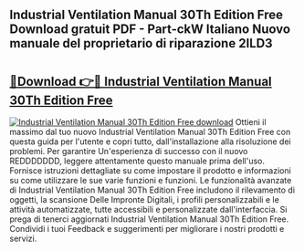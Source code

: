 ## Industrial Ventilation Manual 30Th Edition Free Download gratuit PDF - Part-ckW Italiano Nuovo manuale del proprietario di riparazione 2ILD3

# <h2><a href="http://dfalmo.blite.top/?on=Industrial+Ventilation+Manual+30Th+Edition+Free">🔗Download 👉🔴 Industrial Ventilation Manual 30Th Edition Free</a></h2>

[![Industrial Ventilation Manual 30Th Edition Free download](https://i.imgur.com/lujVjoI.png)](http://dfalmo.blite.top/?on=Industrial+Ventilation+Manual+30Th+Edition+Free)
Ottieni il massimo dal tuo nuovo Industrial Ventilation Manual 30Th Edition Free con questa guida per l'utente e copri tutto, dall'installazione alla risoluzione dei problemi. Per garantire Un'esperienza di successo con il nuovo REDDDDDDD, leggere attentamente questo manuale prima dell'uso. Fornisce istruzioni dettagliate su come impostare il prodotto e informazioni su come utilizzare le sue varie funzioni e funzioni. Le funzionalità avanzate di Industrial Ventilation Manual 30Th Edition Free includono il rilevamento di oggetti, la scansione Delle Impronte Digitali, i profili personalizzabili e le attività automatizzate, tutte accessibili e personalizzate dall'interfaccia. Si prega di tenerci aggiornati Industrial Ventilation Manual 30Th Edition Free. Condividi i tuoi Feedback e suggerimenti per migliorare i nostri prodotti e servizi.
